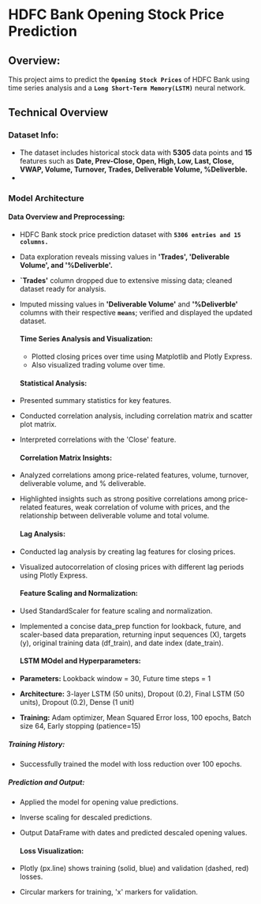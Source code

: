 # HDFC Bank Opening Stock Price Prediction

## Overview:
This project aims to predict the **`Opening Stock Prices`** of HDFC Bank using time series analysis and a **`Long Short-Term Memory(LSTM)`** neural network.

## Technical Overview
### Dataset Info: 
- The dataset includes historical stock data with **5305** data points and **15** features such as **Date, Prev-Close, Open, High, Low, Last, Close, VWAP, Volume, Turnover, Trades, Deliverable Volume, %Deliverble.**
- 
### Model Architecture 
#### Data Overview and Preprocessing:
- HDFC Bank stock price prediction dataset with **`5306 entries and 15 columns.`**
- Data exploration reveals missing values in **'Trades', 'Deliverable Volume', and '%Deliverble'.**
- **`Trades'** column dropped due to extensive missing data; cleaned dataset ready for analysis.
- Imputed missing values in **'Deliverable Volume'** and **'%Deliverble'** columns with their respective **`means`**; verified and displayed the updated dataset.

  #### Time Series Analysis and Visualization:
  - Plotted closing prices over time using Matplotlib and Plotly Express.
  - Also visualized trading volume over time.

  #### Statistical Analysis:
- Presented summary statistics for key features.
- Conducted correlation analysis, including correlation matrix and scatter plot matrix.
- Interpreted correlations with the 'Close' feature.

  #### Correlation Matrix Insights:
- Analyzed correlations among price-related features, volume, turnover, deliverable volume, and % deliverable.
- Highlighted insights such as strong positive correlations among price-related features, weak correlation of volume with prices, and the relationship between deliverable volume and total volume.

  #### Lag Analysis:
- Conducted lag analysis by creating lag features for closing prices.
- Visualized autocorrelation of closing prices with different lag periods using Plotly Express.

  #### Feature Scaling and Normalization:
- Used StandardScaler for feature scaling and normalization.
- Implemented a concise data_prep function for lookback, future, and scaler-based data preparation, returning input sequences (X), targets (y), original training data (df_train), and date index (date_train).

  #### LSTM MOdel and Hyperparameters:
- **Parameters:** Lookback window = 30, Future time steps = 1
- **Architecture:** 3-layer LSTM (50 units), Dropout (0.2), Final LSTM (50 units), Dropout (0.2), Dense (1 unit)
- **Training:** Adam optimizer, Mean Squared Error loss, 100 epochs, Batch size 64, Early stopping (patience=15)

##### Training History:

- Successfully trained the model with loss reduction over 100 epochs.

#####  Prediction and Output:

- Applied the model for opening value predictions.
- Inverse scaling for descaled predictions.
- Output DataFrame with dates and predicted descaled opening values.

  #### Loss Visualization:
- Plotly (px.line) shows training (solid, blue) and validation (dashed, red) losses.
- Circular markers for training, 'x' markers for validation.



